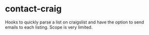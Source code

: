 contact-craig
=============

Hooks to quickly parse a list on craigslist and have the option to send emails to each listing. Scope is very limited.
